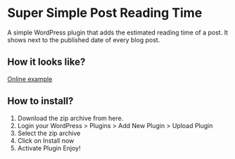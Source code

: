 # Super Simple Post Reading Time
A simple WordPress plugin that adds the estimated reading time of a post. It shows next to the published date of every blog post.

## How it looks like?
[Online example](https://radubraniscan.com/super-simple-post-reading-time-a-wordpress-plugin/)

## How to install?
1. Download the zip archive from here.
2. Login your WordPress > Plugins > Add New Plugin > Upload Plugin
3. Select the zip archive
4. Click on Install now
5. Activate Plugin
Enjoy!
